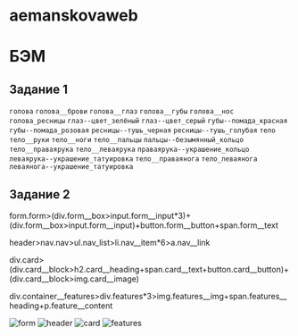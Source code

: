 # aemanskovaweb
# БЭМ

## Задание 1
`голова`
`голова__брови`
`голова__глаз`
`голова__губы`
`голова__нос`
`голова_ресницы`
`глаз--цвет_зелёный`
`глаз--цвет_серый`
`губы--помада_красная`
`губы--помада_розовая`
`ресницы--тушь_черная`
`ресницы--тушь_голубая`
`тело`
`тело__руки`
`тело__ноги`
`тело__пальцы`
`пальцы--безымянный_кольцо`
`тело__праваярука`
`тело__леваярука`
`праваярука--украшение_кольцо`
`леваярука--украшение_татуировка`
`тело__праваянога`
`тело_леваянога`
`леваянога--украшение_татуировка`

## Задание 2


form.form>(div.form__box>input.form__input*3)+(div.form__box>input.form__input)+button.form__button+span.form__text

header>nav.nav>ul.nav_list>li.nav__item*6>a.nav__link

div.card>(div.card__block>h2.card__heading+span.card__text+button.card__button)+(div.card__block>img.card__image)

div.container__features>div.features*3>img.features__img+span.features__heading+p.feature__content

![form](img/form.PNG)
![header](img/header.PNG)
![card](img/form.PNG)
![features](img/features.PNG)


